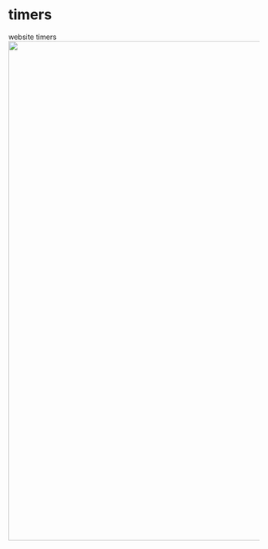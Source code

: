 # timers
website timers
<img src="https://lh3.googleusercontent.com/xuozmn6dbgB__8zDGl92yCq9SsBn4vUBQQ1LoNWfNPko4461rRonp6bJoXpN5TOFLHNsXA=s144" width="1000" >

